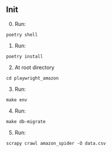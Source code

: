 ## Init

0. Run:
```shell
poetry shell
```

1. Run:
```shell
poetry install
```

2. At root directory
```shell
cd playwright_amazon
```

3. Run:
```shell
make env
```

4. Run:
```shell
make db-migrate
```

5. Run:
```shell
scrapy crawl amazon_spider -O data.csv
```